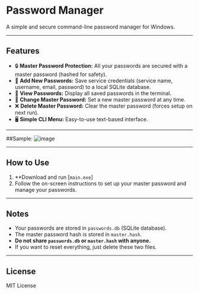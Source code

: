 # Password Manager

A simple and secure command-line password manager for Windows.

---

## Features

- 🔒 **Master Password Protection:** All your passwords are secured with a master password (hashed for safety).
- 📝 **Add New Passwords:** Save service credentials (service name, username, email, password) to a local SQLite database.
- 👀 **View Passwords:** Display all saved passwords in the terminal.
- 🔄 **Change Master Password:** Set a new master password at any time.
- ❌ **Delete Master Password:** Clear the master password (forces setup on next run).
- 🖥️ **Simple CLI Menu:** Easy-to-use text-based interface.

---
##Sample:
![image](https://github.com/user-attachments/assets/96f15c4c-2415-4195-80f0-8cf3403e2841)

----
## How to Use

1. **Download and run [`main.exe`]
2. Follow the on-screen instructions to set up your master password and manage your passwords.

---

## Notes

- Your passwords are stored in `passwords.db` (SQLite database).
- The master password hash is stored in `master.hash`.
- **Do not share `passwords.db` or `master.hash` with anyone.**
- If you want to reset everything, just delete these two files.

---

## License

MIT License

